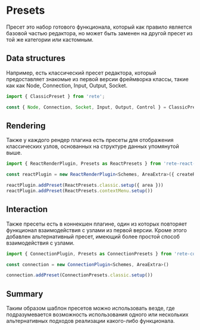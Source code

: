 # Presets

Пресет это набор готового функционала, который как правило является базовой частью редактора, но может быть заменен на другой пресет из той же категории или кастомным.

## Data structures

Например, есть классический пресет редактора, который предоставляет знакомые из первой версии фреймворка классы, такие как как Node, Connection, Input, Output, Socket.

```ts
import { ClassicPreset } from 'rete';

const { Node, Connection, Socket, Input, Output, Control } = ClassicPreset
```

## Rendering

Также у каждого рендер плагина есть пресеты для отображения классических узлов, основанных на структуре данных упомянутой выше.

```ts
import { ReactRenderPlugin, Presets as ReactPresets } from 'rete-react-render-plugin'

const reactPlugin = new ReactRenderPlugin<Schemes, AreaExtra>({ createRoot })

reactPlugin.addPreset(ReactPresets.classic.setup({ area }))
reactPlugin.addPreset(ReactPresets.contextMenu.setup())
```

## Interaction

Также пресеты есть в коннекшен плагине, один из которых повторяет функционал взаимодействия с узлами из первой версии. Кроме этого добавлен альтернативный пресет, имеющий более простой способ взаимодействия с узлами.

```ts
import { ConnectionPlugin, Presets as ConnectionPresets } from 'rete-connection-plugin'

const connection = new ConnectionPlugin<Schemes, AreaExtra>()

connection.addPreset(ConnectionPresets.classic.setup())
```

## Summary


Таким образом шаблон пресетов можно использовать везде, где подразумевается возможность использования одного или нескольких альтернативных подходов реализации какого-либо функционала.

